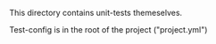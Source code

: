 This directory contains unit-tests themeselves. 

Test-config is in the root of the project ("project.yml")
